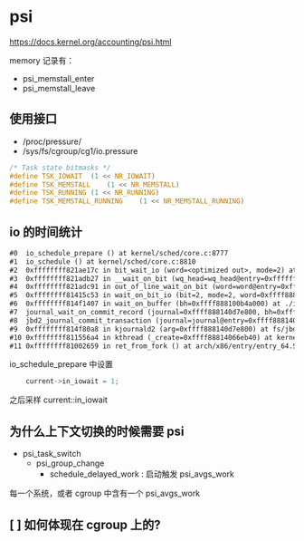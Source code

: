 # psi

https://docs.kernel.org/accounting/psi.html

memory 记录有：
- psi_memstall_enter
- psi_memstall_leave

## 使用接口

- /proc/pressure/
- /sys/fs/cgroup/cg1/io.pressure


```c
/* Task state bitmasks */
#define TSK_IOWAIT	(1 << NR_IOWAIT)
#define TSK_MEMSTALL	(1 << NR_MEMSTALL)
#define TSK_RUNNING	(1 << NR_RUNNING)
#define TSK_MEMSTALL_RUNNING	(1 << NR_MEMSTALL_RUNNING)
```

## io 的时间统计
```txt
#0  io_schedule_prepare () at kernel/sched/core.c:8777
#1  io_schedule () at kernel/sched/core.c:8810
#2  0xffffffff821ae17c in bit_wait_io (word=<optimized out>, mode=2) at kernel/sched/build_utility.c:4266
#3  0xffffffff821adb27 in __wait_on_bit (wq_head=wq_head@entry=0xffffffff82c06e88 <bit_wait_table+3336>, wbq_entry=wbq_entry@entry=0xffffc9004046bcf0, action=0xffffffff821ae170 <bit_wait_io>, mode=mode@entry=2) at kernel/sched/build_utility.c:4106
#4  0xffffffff821adc91 in out_of_line_wait_on_bit (word=word@entry=0xffff888100b4a000, bit=bit@entry=2, action=<optimized out>, mode=mode@entry=2) at kernel/sched/build_utility.c:4121
#5  0xffffffff81415c53 in wait_on_bit_io (bit=2, mode=2, word=0xffff888100b4a000) at ./include/linux/wait_bit.h:101
#6  0xffffffff814f1407 in wait_on_buffer (bh=0xffff888100b4a000) at ./include/linux/buffer_head.h:385
#7  journal_wait_on_commit_record (journal=0xffff888140d7e800, bh=0xffff888100b4a000) at fs/jbd2/commit.c:175
#8  jbd2_journal_commit_transaction (journal=journal@entry=0xffff888140d7e800) at fs/jbd2/commit.c:919
#9  0xffffffff814f80a8 in kjournald2 (arg=0xffff888140d7e800) at fs/jbd2/journal.c:210
#10 0xffffffff811556a4 in kthread (_create=0xffff88814066eb40) at kernel/kthread.c:376
#11 0xffffffff81002659 in ret_from_fork () at arch/x86/entry/entry_64.S:308
```
io_schedule_prepare 中设置

```c
	current->in_iowait = 1;
```

之后采样 current::in_iowait

## 为什么上下文切换的时候需要 psi
- psi_task_switch
  - psi_group_change
    - schedule_delayed_work : 启动触发 psi_avgs_work

每一个系统，或者 cgroup 中含有一个 psi_avgs_work

## [ ] 如何体现在 cgroup 上的?
